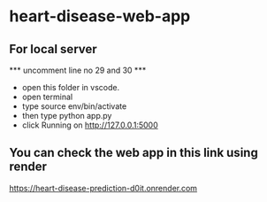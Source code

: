 # heart-disease-web-app
## For local server
*** uncomment line no 29 and 30 ***
* open this folder in vscode.
* open terminal 
* type source env/bin/activate
* then type python app.py
* click  Running on http://127.0.0.1:5000


## You can check the web app in this link using render
https://heart-disease-prediction-d0it.onrender.com
